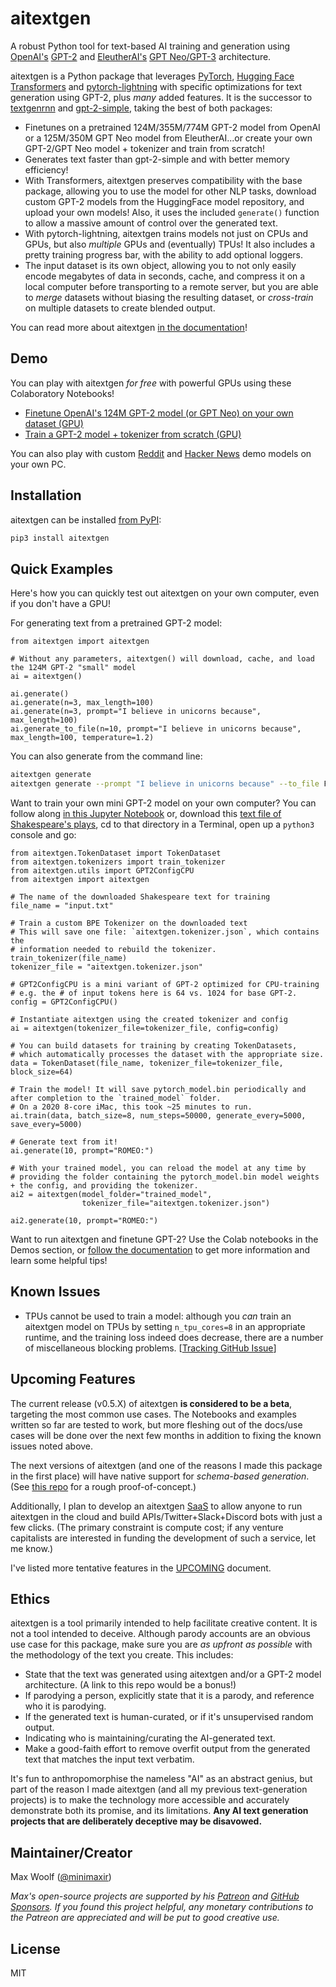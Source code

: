 # aitextgen

A robust Python tool for text-based AI training and generation using [OpenAI's](https://openai.com) [GPT-2](https://openai.com/blog/better-language-models/) and [EleutherAI's](https://www.eleuther.ai) [GPT Neo/GPT-3](https://github.com/EleutherAI/gpt-neo) architecture.

aitextgen is a Python package that leverages [PyTorch](https://pytorch.org), [Hugging Face Transformers](https://github.com/huggingface/transformers) and [pytorch-lightning](https://github.com/PyTorchLightning/pytorch-lightning) with specific optimizations for text generation using GPT-2, plus _many_ added features. It is the successor to [textgenrnn](https://github.com/minimaxir/textgenrnn) and [gpt-2-simple](https://github.com/minimaxir/gpt-2-simple), taking the best of both packages:

- Finetunes on a pretrained 124M/355M/774M GPT-2 model from OpenAI or a 125M/350M GPT Neo model from EleutherAI...or create your own GPT-2/GPT Neo model + tokenizer and train from scratch!
- Generates text faster than gpt-2-simple and with better memory efficiency!
- With Transformers, aitextgen preserves compatibility with the base package, allowing you to use the model for other NLP tasks, download custom GPT-2 models from the HuggingFace model repository, and upload your own models! Also, it uses the included `generate()` function to allow a massive amount of control over the generated text.
- With pytorch-lightning, aitextgen trains models not just on CPUs and GPUs, but also _multiple_ GPUs and (eventually) TPUs! It also includes a pretty training progress bar, with the ability to add optional loggers.
- The input dataset is its own object, allowing you to not only easily encode megabytes of data in seconds, cache, and compress it on a local computer before transporting to a remote server, but you are able to _merge_ datasets without biasing the resulting dataset, or _cross-train_ on multiple datasets to create blended output.

You can read more about aitextgen [in the documentation](https://docs.aitextgen.io/)!

## Demo

You can play with aitextgen _for free_ with powerful GPUs using these Colaboratory Notebooks!

- [Finetune OpenAI's 124M GPT-2 model (or GPT Neo) on your own dataset (GPU)](https://colab.research.google.com/drive/15qBZx5y9rdaQSyWpsreMDnTiZ5IlN0zD?usp=sharing)
- [Train a GPT-2 model + tokenizer from scratch (GPU)](https://colab.research.google.com/drive/144MdX5aLqrQ3-YW-po81CQMrD6kpgpYh?usp=sharing)

You can also play with custom [Reddit](notebooks/reddit_demo.ipynb) and [Hacker News](notebooks/hacker_news_demo.ipynb) demo models on your own PC.

## Installation

aitextgen can be installed [from PyPI](https://pypi.org/project/aitextgen/):

```sh
pip3 install aitextgen
```

## Quick Examples

Here's how you can quickly test out aitextgen on your own computer, even if you don't have a GPU!

For generating text from a pretrained GPT-2 model:

```py3
from aitextgen import aitextgen

# Without any parameters, aitextgen() will download, cache, and load the 124M GPT-2 "small" model
ai = aitextgen()

ai.generate()
ai.generate(n=3, max_length=100)
ai.generate(n=3, prompt="I believe in unicorns because", max_length=100)
ai.generate_to_file(n=10, prompt="I believe in unicorns because", max_length=100, temperature=1.2)
```

You can also generate from the command line:

```sh
aitextgen generate
aitextgen generate --prompt "I believe in unicorns because" --to_file False
```

Want to train your own mini GPT-2 model on your own computer? You can follow along [in this Jupyter Notebook](/notebooks/training_hello_world.ipynb) or, download this [text file of Shakespeare's plays](https://raw.githubusercontent.com/karpathy/char-rnn/master/data/tinyshakespeare/input.txt), cd to that directory in a Terminal, open up a `python3` console and go:

```py3
from aitextgen.TokenDataset import TokenDataset
from aitextgen.tokenizers import train_tokenizer
from aitextgen.utils import GPT2ConfigCPU
from aitextgen import aitextgen

# The name of the downloaded Shakespeare text for training
file_name = "input.txt"

# Train a custom BPE Tokenizer on the downloaded text
# This will save one file: `aitextgen.tokenizer.json`, which contains the
# information needed to rebuild the tokenizer.
train_tokenizer(file_name)
tokenizer_file = "aitextgen.tokenizer.json"

# GPT2ConfigCPU is a mini variant of GPT-2 optimized for CPU-training
# e.g. the # of input tokens here is 64 vs. 1024 for base GPT-2.
config = GPT2ConfigCPU()

# Instantiate aitextgen using the created tokenizer and config
ai = aitextgen(tokenizer_file=tokenizer_file, config=config)

# You can build datasets for training by creating TokenDatasets,
# which automatically processes the dataset with the appropriate size.
data = TokenDataset(file_name, tokenizer_file=tokenizer_file, block_size=64)

# Train the model! It will save pytorch_model.bin periodically and after completion to the `trained_model` folder.
# On a 2020 8-core iMac, this took ~25 minutes to run.
ai.train(data, batch_size=8, num_steps=50000, generate_every=5000, save_every=5000)

# Generate text from it!
ai.generate(10, prompt="ROMEO:")

# With your trained model, you can reload the model at any time by
# providing the folder containing the pytorch_model.bin model weights + the config, and providing the tokenizer.
ai2 = aitextgen(model_folder="trained_model",
                tokenizer_file="aitextgen.tokenizer.json")

ai2.generate(10, prompt="ROMEO:")
```

Want to run aitextgen and finetune GPT-2? Use the Colab notebooks in the Demos section, or [follow the documentation](https://docs.aitextgen.io/) to get more information and learn some helpful tips!

## Known Issues

- TPUs cannot be used to train a model: although you _can_ train an aitextgen model on TPUs by setting `n_tpu_cores=8` in an appropriate runtime, and the training loss indeed does decrease, there are a number of miscellaneous blocking problems. [[Tracking GitHub Issue](https://github.com/minimaxir/aitextgen/issues/3)]

## Upcoming Features

The current release (v0.5.X) of aitextgen **is considered to be a beta**, targeting the most common use cases. The Notebooks and examples written so far are tested to work, but more fleshing out of the docs/use cases will be done over the next few months in addition to fixing the known issues noted above.

The next versions of aitextgen (and one of the reasons I made this package in the first place) will have native support for _schema-based generation_. (See [this repo](https://github.com/minimaxir/gpt-2-keyword-generation) for a rough proof-of-concept.)

Additionally, I plan to develop an aitextgen [SaaS](https://en.wikipedia.org/wiki/Software_as_a_service) to allow anyone to run aitextgen in the cloud and build APIs/Twitter+Slack+Discord bots with just a few clicks. (The primary constraint is compute cost; if any venture capitalists are interested in funding the development of such a service, let me know.)

I've listed more tentative features in the [UPCOMING](UPCOMING.md) document.

## Ethics

aitextgen is a tool primarily intended to help facilitate creative content. It is not a tool intended to deceive. Although parody accounts are an obvious use case for this package, make sure you are _as upfront as possible_ with the methodology of the text you create. This includes:

- State that the text was generated using aitextgen and/or a GPT-2 model architecture. (A link to this repo would be a bonus!)
- If parodying a person, explicitly state that it is a parody, and reference who it is parodying.
- If the generated text is human-curated, or if it's unsupervised random output.
- Indicating who is maintaining/curating the AI-generated text.
- Make a good-faith effort to remove overfit output from the generated text that matches the input text verbatim.

It's fun to anthropomorphise the nameless "AI" as an abstract genius, but part of the reason I made aitextgen (and all my previous text-generation projects) is to make the technology more accessible and accurately demonstrate both its promise, and its limitations. **Any AI text generation projects that are deliberately deceptive may be disavowed.**

## Maintainer/Creator

Max Woolf ([@minimaxir](https://minimaxir.com))

_Max's open-source projects are supported by his [Patreon](https://www.patreon.com/minimaxir) and [GitHub Sponsors](https://github.com/sponsors/minimaxir). If you found this project helpful, any monetary contributions to the Patreon are appreciated and will be put to good creative use._

## License

MIT
